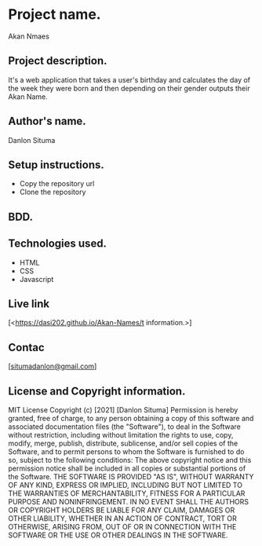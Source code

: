 # Project name.
Akan Nmaes
## Project description.
 It's a web application that takes a user's birthday and calculates the day of the week they were born and then depending on their gender outputs their Akan Name. 
## Author's name.
Danlon Situma
## Setup instructions.
* Copy the repository url
* Clone the repository
## BDD.

## Technologies used.
* HTML
* CSS
* Javascript
## Live link
[<https://dasi202.github.io/Akan-Names/t information.>]
## Contac
[situmadanlon@gmail.com]
## License and Copyright information.
MIT License
Copyright (c) [2021] [Danlon Situma]
Permission is hereby granted, free of charge, to any person obtaining a copy
of this software and associated documentation files (the "Software"), to deal
in the Software without restriction, including without limitation the rights
to use, copy, modify, merge, publish, distribute, sublicense, and/or sell
copies of the Software, and to permit persons to whom the Software is
furnished to do so, subject to the following conditions:
The above copyright notice and this permission notice shall be included in all
copies or substantial portions of the Software.
THE SOFTWARE IS PROVIDED "AS IS", WITHOUT WARRANTY OF ANY KIND, EXPRESS OR
IMPLIED, INCLUDING BUT NOT LIMITED TO THE WARRANTIES OF MERCHANTABILITY,
FITNESS FOR A PARTICULAR PURPOSE AND NONINFRINGEMENT. IN NO EVENT SHALL THE
AUTHORS OR COPYRIGHT HOLDERS BE LIABLE FOR ANY CLAIM, DAMAGES OR OTHER
LIABILITY, WHETHER IN AN ACTION OF CONTRACT, TORT OR OTHERWISE, ARISING FROM,
OUT OF OR IN CONNECTION WITH THE SOFTWARE OR THE USE OR OTHER DEALINGS IN THE
SOFTWARE.

